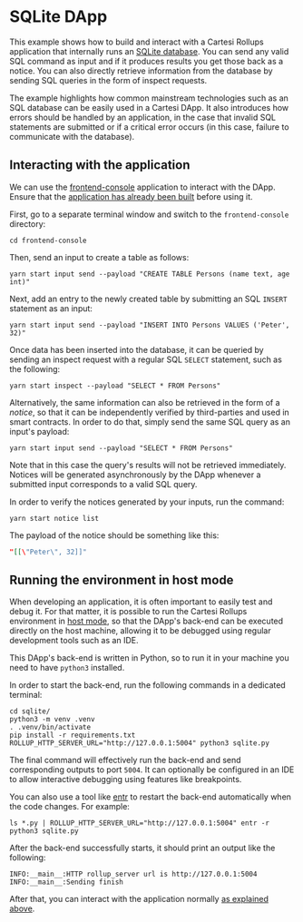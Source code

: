 # SQLite DApp

This example shows how to build and interact with a Cartesi Rollups application that internally runs an [SQLite database](https://www.sqlite.org/index.html). You can send any valid SQL command as input and if it produces results you get those back as a notice.
You can also directly retrieve information from the database by sending SQL queries in the form of inspect requests.

The example highlights how common mainstream technologies such as an SQL database can be easily used in a Cartesi DApp. It also introduces how errors should be handled by an application, in the case that invalid SQL statements are submitted or if a critical error occurs (in this case, failure to communicate with the database).

## Interacting with the application

We can use the [frontend-console](../frontend-console) application to interact with the DApp.
Ensure that the [application has already been built](../frontend-console/README.md#building) before using it.

First, go to a separate terminal window and switch to the `frontend-console` directory:

```shell
cd frontend-console
```

Then, send an input to create a table as follows:

```shell
yarn start input send --payload "CREATE TABLE Persons (name text, age int)"
```

Next, add an entry to the newly created table by submitting an SQL `INSERT` statement as an input:

```shell
yarn start input send --payload "INSERT INTO Persons VALUES ('Peter', 32)"
```

Once data has been inserted into the database, it can be queried by sending an inspect request with a regular SQL `SELECT` statement, such as the following:

```shell
yarn start inspect --payload "SELECT * FROM Persons"
```

Alternatively, the same information can also be retrieved in the form of a _notice_, so that it can be independently verified by third-parties and used in smart contracts.
In order to do that, simply send the same SQL query as an input's payload:

```shell
yarn start input send --payload "SELECT * FROM Persons"
```

Note that in this case the query's results will not be retrieved immediately. Notices will be generated asynchronously by the DApp whenever a submitted input corresponds to a valid SQL query.

In order to verify the notices generated by your inputs, run the command:

```shell
yarn start notice list
```

The payload of the notice should be something like this:

```json
"[[\"Peter\", 32]]"
```

## Running the environment in host mode

When developing an application, it is often important to easily test and debug it. For that matter, it is possible to run the Cartesi Rollups environment in [host mode](../README.md#host-mode), so that the DApp's back-end can be executed directly on the host machine, allowing it to be debugged using regular development tools such as an IDE.

This DApp's back-end is written in Python, so to run it in your machine you need to have `python3` installed.

In order to start the back-end, run the following commands in a dedicated terminal:

```shell
cd sqlite/
python3 -m venv .venv
. .venv/bin/activate
pip install -r requirements.txt
ROLLUP_HTTP_SERVER_URL="http://127.0.0.1:5004" python3 sqlite.py
```

The final command will effectively run the back-end and send corresponding outputs to port `5004`.
It can optionally be configured in an IDE to allow interactive debugging using features like breakpoints.

You can also use a tool like [entr](https://eradman.com/entrproject/) to restart the back-end automatically when the code changes. For example:

```shell
ls *.py | ROLLUP_HTTP_SERVER_URL="http://127.0.0.1:5004" entr -r python3 sqlite.py
```

After the back-end successfully starts, it should print an output like the following:

```log
INFO:__main__:HTTP rollup_server url is http://127.0.0.1:5004
INFO:__main__:Sending finish
```

After that, you can interact with the application normally [as explained above](#interacting-with-the-application).
